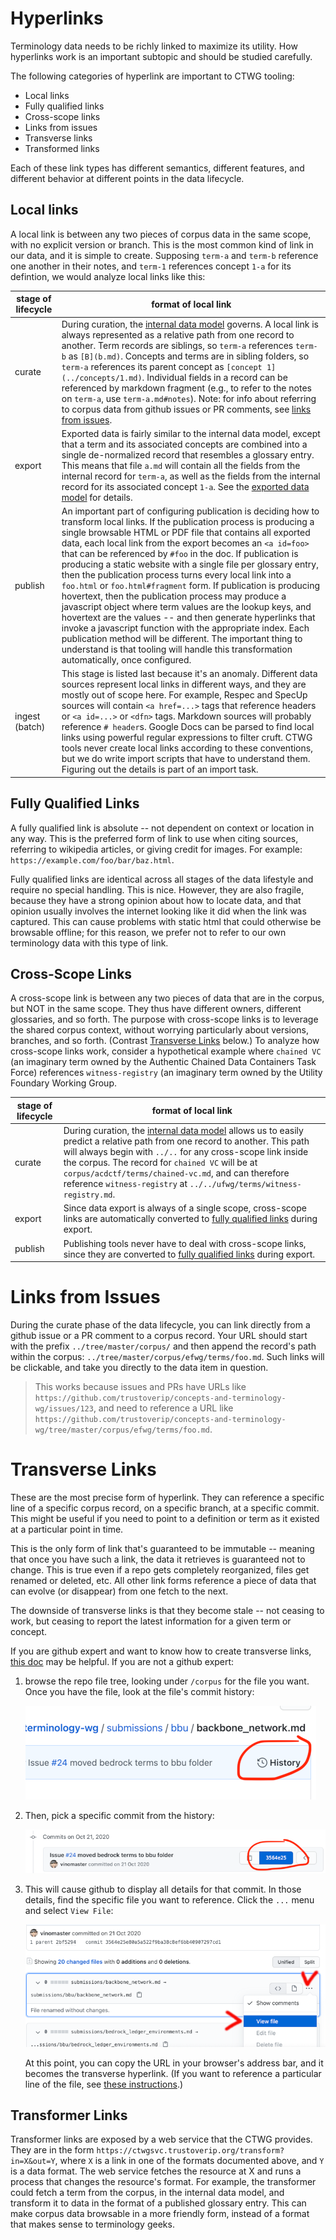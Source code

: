 # Hyperlinks

Terminology data needs to be richly linked to maximize its utility. How hyperlinks work is an important subtopic and should be studied carefully.

The following categories of hyperlink are important to CTWG tooling:

* Local links
* Fully qualified links
* Cross-scope links
* Links from issues
* Transverse links
* Transformed links
  
Each of these link types has different semantics, different features, and different behavior at different points in the data lifecycle.

## Local links
A local link is between any two pieces of corpus data in the same scope, with no explicit version or branch. This is the most common kind of link in our data, and it is simple to create. Supposing `term-a` and `term-b` reference one another in their notes, and `term-1` references concept `1-a` for its defintion, we would analyze local links like this:

stage of lifecycle|format of local link
-- | -- |
curate | During curation, the [internal data model](internal-data-model.md) governs. A local link is always represented as a relative path from one record to another. Term records are siblings, so `term-a` references `term-b` as `[B](b.md)`. Concepts and terms are in sibling folders, so `term-a` references its parent concept as `[concept 1](../concepts/1.md)`. Individual fields in a record can be referenced by markdown fragment (e.g., to refer to the notes on `term-a`, use `term-a.md#notes`). Note: for info about referring to corpus data from github issues or PR comments, see [links from issues](#links-from-issues).
export | Exported data is fairly similar to the internal data model, except that a term and its associated concepts are combined into a single de-normalized record that resembles a glossary entry. This means that file `a.md` will contain all the fields from the internal record for `term-a`, as well as the fields from the internal record for its associated concept `1-a`. See the [exported data model](exported-data-model.md) for details.
publish | An important part of configuring publication is deciding how to transform local links. If the publication process is producing a single browsable HTML or PDF file that contains all exported data, each local link from the export becomes an `<a id=foo>` that can be referenced by `#foo` in the doc. If publication is producing a static website with a single file per glossary entry, then the publication process turns every local link into a `foo.html` or `foo.html#fragment` form. If publication is producing hovertext, then the publication process may produce a javascript object where term values are the lookup keys, and hovertext are the values -- and then generate hyperlinks that invoke a javascript function with the appropriate index. Each publication method will be different. The important thing to understand is that tooling will handle this transformation automatically, once configured. 
ingest (batch) | This stage is listed last because it's an anomaly. Different data sources represent local links in different ways, and they are mostly out of scope here. For example, Respec and SpecUp sources will contain `<a href=...>` tags that reference headers or `<a id=...>` or `<dfn>` tags. Markdown sources will probably reference `# header`s. Google Docs can be parsed to find local links using powerful regular expressions to filter cruft. CTWG tools never create local links according to these conventions, but we do write import scripts that have to understand them. Figuring out the details is part of an import task.

## Fully Qualified Links
A fully qualified link is absolute -- not dependent on context or location in any way. This is the preferred form of link to use when citing sources, referring to wikipedia articles, or giving credit for images. For example: `https://example.com/foo/bar/baz.html`.

Fully qualified links are identical across all stages of the data lifestyle and require no special handling. This is nice. However, they are also fragile, because they have a strong opinion about how to locate data, and that opinion usually involves the internet looking like it did when the link was captured. This can cause problems with static html that could otherwise be browsable offline; for this reason, we prefer not to refer to our own terminology data with this type of link.

## Cross-Scope Links
A cross-scope link is between any two pieces of data that are in the corpus, but NOT in the same scope. They thus have different owners, different glossaries, and so forth. The purpose with cross-scope links is to leverage the shared corpus context, without worrying particularly about versions, branches, and so forth. (Contrast [Transverse Links](#transverse-links) below.) To analyze how cross-scope links work, consider a hypothetical example where `chained VC` (an imaginary term owned by the Authentic Chained Data Containers Task Force) references `witness-registry` (an imaginary term owned by the Utility Foundary Working Group.

stage of lifecycle|format of local link
-- | -- |
curate | During curation, the [internal data model](internal-data-model.md) allows us to easily predict a relative path from one record to another. This path will always begin with `../..` for any cross-scope link inside the corpus. The record for `chained VC` will be at `corpus/acdctf/terms/chained-vc.md`, and can therefore reference `witness-registry` at `../../ufwg/terms/witness-registry.md`.
export | Since data export is always of a single scope, cross-scope links are automatically converted to [fully qualified links](#fully-qualified-links) during export.
publish | Publishing tools never have to deal with cross-scope links, since they are converted to [fully qualified links](#fully-qualified-links) during export.

# Links from Issues
During the curate phase of the data lifecycle, you can link directly from a github issue or a PR comment to a corpus record. Your URL should start with the prefix `../tree/master/corpus/` and then append the record's path within the corpus: `../tree/master/corpus/efwg/terms/foo.md`. Such links will be clickable, and take you directly to the data item in question.

>This works because issues and PRs have URLs like `https://github.com/trustoverip/concepts-and-terminology-wg/issues/123`, and need to reference a URL like `https://github.com/trustoverip/concepts-and-terminology-wg/tree/master/corpus/efwg/terms/foo.md`.

# Transverse Links
These are the most precise form of hyperlink. They can reference a specific line of a specific corpus record, on a specific branch, at a specific commit. This might be useful if you need to point to a definition or term as it existed at a particular point in time.

This is the only form of link that's guaranteed to be immutable -- meaning that once you have such a link, the data it retrieves is guaranteed not to change. This is true even if a repo gets completely reorganized, files get renamed or deleted, etc. All other link forms reference a piece of data that can evolve (or disappear) from one fetch to the next.

The downside of transverse links is that they become stale -- not ceasing to work, but ceasing to report the latest information for a given term or concept.

If you are github expert and want to know how to create transverse links, [this doc](https://docs.github.com/en/github/managing-files-in-a-repository/getting-permanent-links-to-files) may be helpful. If you are not a github expert:

1. browse the repo file tree, looking under `/corpus` for the file you want. Once you have the file, look at the file's commit history:

    ![find history](browse-file-history.png)

2. Then, pick a specific commit from the history:

    ![pick commit](pick-commit.png)

3. This will cause github to display all details for that commit. In those details, find the specific file you want to reference. Click the `...` menu and select `View File`:

    ![view file](view-file.png)

    At this point, you can copy the URL in your browser's address bar, and it becomes the transverse hyperlink. (If you want to reference a particular line of the file, see [these instructions](https://stackoverflow.com/a/31282559).)

## Transformer Links

Transformer links are exposed by a web service that the CTWG provides. They are in the form `https://ctwgsvc.trustoverip.org/transform?in=X&out=Y`, where `X` is a link in one of the formats documented above, and `Y` is a data format. The web service fetches the resource at X and runs a process that changes the resource's format. For example, the transformer could fetch a term from the corpus, in the internal data model, and transform it to data in the format of a published glossary entry. This can make corpus data browsable in a more friendly form, instead of a format that makes sense to terminology geeks.